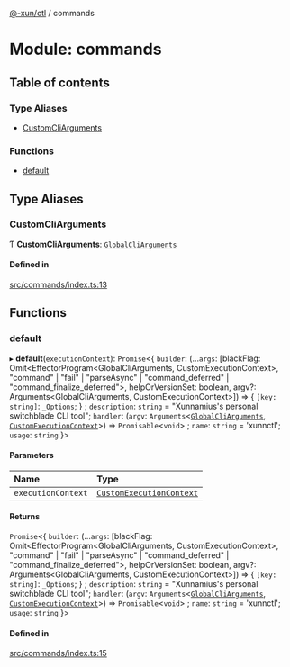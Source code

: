 [@-xun/ctl](../README.md) / commands

# Module: commands

## Table of contents

### Type Aliases

- [CustomCliArguments](commands.md#customcliarguments)

### Functions

- [default](commands.md#default)

## Type Aliases

### CustomCliArguments

Ƭ **CustomCliArguments**: [`GlobalCliArguments`](util.md#globalcliarguments)

#### Defined in

[src/commands/index.ts:13](https://github.com/Xunnamius/xunnctl/blob/139f1db/src/commands/index.ts#L13)

## Functions

### default

▸ **default**(`executionContext`): `Promise`\<\{ `builder`: (...`args`: [blackFlag: Omit\<EffectorProgram\<GlobalCliArguments, CustomExecutionContext\>, "command" \| "fail" \| "parseAsync" \| "command\_deferred" \| "command\_finalize\_deferred"\>, helpOrVersionSet: boolean, argv?: Arguments\<GlobalCliArguments, CustomExecutionContext\>]) => \{ `[key: string]`: `_Options`;  } ; `description`: `string` = "Xunnamius's personal switchblade CLI tool"; `handler`: (`argv`: `Arguments`\<[`GlobalCliArguments`](util.md#globalcliarguments), [`CustomExecutionContext`](configure.md#customexecutioncontext)\>) => `Promisable`\<`void`\> ; `name`: `string` = 'xunnctl'; `usage`: `string`  }\>

#### Parameters

| Name | Type |
| :------ | :------ |
| `executionContext` | [`CustomExecutionContext`](configure.md#customexecutioncontext) |

#### Returns

`Promise`\<\{ `builder`: (...`args`: [blackFlag: Omit\<EffectorProgram\<GlobalCliArguments, CustomExecutionContext\>, "command" \| "fail" \| "parseAsync" \| "command\_deferred" \| "command\_finalize\_deferred"\>, helpOrVersionSet: boolean, argv?: Arguments\<GlobalCliArguments, CustomExecutionContext\>]) => \{ `[key: string]`: `_Options`;  } ; `description`: `string` = "Xunnamius's personal switchblade CLI tool"; `handler`: (`argv`: `Arguments`\<[`GlobalCliArguments`](util.md#globalcliarguments), [`CustomExecutionContext`](configure.md#customexecutioncontext)\>) => `Promisable`\<`void`\> ; `name`: `string` = 'xunnctl'; `usage`: `string`  }\>

#### Defined in

[src/commands/index.ts:15](https://github.com/Xunnamius/xunnctl/blob/139f1db/src/commands/index.ts#L15)
